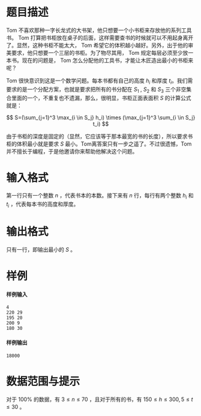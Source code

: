 
# 题目描述

 Tom 不喜欢那种一字长龙式的大书架，他只想要一个小书柜来存放他的系列工具书。 Tom 打算把书柜放在桌子的后面，这样需要查书的时候就可以不用起身离开了。显然，这种书柜不能太大， Tom 希望它的体积越小越好。另外，出于他的审美要求，他只想要一个三层的书柜。为了物尽其用， Tom 规定每层必须至少放一本书。现在的问题是， Tom 怎么分配他的工具书，才能让木匠造出最小的书柜来呢？

 Tom 很快意识到这是一个数学问题。每本书都有自己的高度 $h_i$ 和厚度 $t_i$。我们需要求的是一个分配方案，也就是要求把所有的书分配在 $S_1$ , $S_2$ 和 $S_3$ 三个非空集合里面的一个，不重复也不遗漏，那么，很明显，书柜正面表面积 $S$ 的计算公式就是： 

$$ S=(\sum_{j=1}^3 \max_{i \in S_j} h_i) \times (\max_{j=1}^3 \sum_{i \in S_j} t_i) $$ 

由于书柜的深度是固定的（显然，它应该等于那本最宽的书的长度），所以要求书柜的体积最小就是要求 $S$ 最小。Tom离答案只有一步之遥了。不过很遗憾，Tom并不擅长于编程，于是他邀请你来帮助他解决这个问题。

# 输入格式

第一行只有一个整数 $n$ ，代表书本的本数。接下来有 $n$ 行，每行有两个整数 $h_i$ 和 $t_i$ ，代表每本书的高度和厚度。

# 输出格式

只有一行，即输出最小的 $S$ 。

# 样例

#### 样例输入
```plain
4
220 29
195 20
200 9
180 30
```
#### 样例输出 
```plain
18000
```

# 数据范围与提示

对于 $100\%$ 的数据，有 $3 \le n \le 70$ ，且对于所有的书，有 $150 \le h \le 300 , 5  \le t \le 30$ 。


